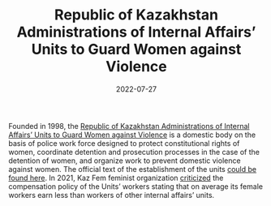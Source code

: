 ﻿---
title: "Units to Guard Women against Violence"
linkTitle: "Units to Guard Women against Violence"
date: 2022-07-27
countries: ["Kazakhstan"]
category: ["Government"]
tags: ["government", "policy", "gender based violence"]
date_start: [1998]
date_end: []
data_type: ["policy", "archive"] 
title: ["Republic of Kazakhstan Administrations of Internal Affairs’ Units to Guard Women against Violence"]
language: ["Russian", "Kazakh", "English"]
description: 
  The Republic of Kazakhstan Administrations of Internal Affairs’ Units to Guard Women against Violence is a domestic body on the basis of police work force designed to protect constitutional rights of women, coordinate detention and prosecution processes in the case of the detention of women, and organize work to prevent domestic violence against women.
---

Founded in 1998, the [Republic of Kazakhstan Administrations of Internal Affairs’ Units to Guard Women against Violence](https://adilet.zan.kz/rus/docs/V1500012948) is a domestic body on the basis of police work force designed to protect constitutional rights of women, coordinate detention and prosecution processes in the case of the detention of women, and organize work to prevent domestic violence against women. The official text of the establishment of the units [could be found here](https://adilet.zan.kz/rus/docs/V1500012948). In 2021, Kaz Fem feminist organization [criticized](https://www.instagram.com/p/CXtA7T6MbAM/) the compensation policy of the Units’ workers stating that on average its female workers earn less than workers of other internal affairs’ units. 
